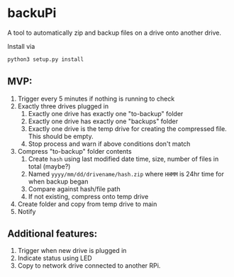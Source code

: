 # backuPi
A tool to automatically zip and backup files on a drive onto another drive.

Install via
```bash
python3 setup.py install
```

## MVP:
1. Trigger every 5 minutes if nothing is running to check
2. Exactly three drives plugged in
    1. Exactly one drive has exactly one "to-backup" folder
    2. Exactly one drive has exactly one "backups" folder
    3. Exactly one drive is the temp drive for creating the compressed file. This should be empty.
    3. Stop process and warn if above conditions don't match
3. Compress "to-backup" folder contents
    1. Create `hash` using last modified date time, size, number of files in total (maybe?)
    2. Named `yyyy/mm/dd/drivename/hash.zip` where `HHMM` is 24hr time for when backup began
    3. Compare against hash/file path
    3. If not existing, compress onto temp drive
4. Create folder and copy from temp drive to main
5. Notify

## Additional features:
1. Trigger when new drive is plugged in
2. Indicate status using LED
3. Copy to network drive connected to another RPi.